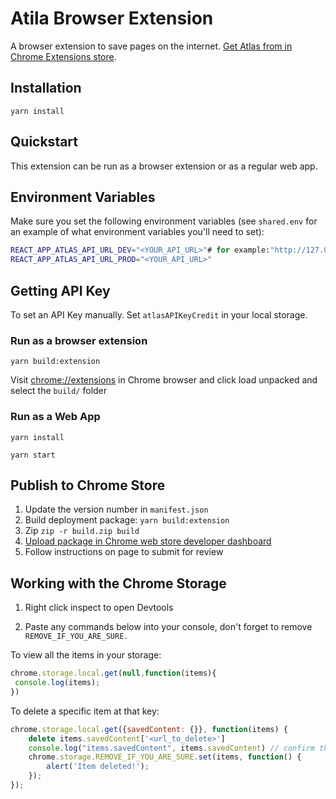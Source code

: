 # Atila Browser Extension

A browser extension to save pages on the internet. [Get Atlas from in Chrome Extensions store](https://chrome.google.com/webstore/detail/lhjdnmdnomdgjkbefpnehflckklipbak).

## Installation

`yarn install`

## Quickstart

This extension can be run as a browser extension or as a regular web app.

## Environment Variables

Make sure you set the following environment variables 
(see `shared.env` for an example of what environment variables you'll need to set):

```bash
REACT_APP_ATLAS_API_URL_DEV="<YOUR_API_URL>"# for example:"http://127.0.0.1:8000"
REACT_APP_ATLAS_API_URL_PROD="<YOUR_API_URL>"
```
## Getting API Key

To set an API Key manually. Set `atlasAPIKeyCredit` in your local storage.
### Run as a browser extension

`yarn build:extension`

Visit [chrome://extensions](chrome://extensions) in Chrome browser and click load unpacked and select the `build/` folder

### Run as a Web App
`yarn install`

`yarn start`

## Publish to Chrome Store

1. Update the version number in `manifest.json`
1. Build deployment package: `yarn build:extension`
1. Zip `zip -r build.zip build`
1. [Upload package in Chrome web store developer dashboard](https://chrome.google.com/webstore/devconsole)
1. Follow instructions on page to submit for review

## Working with the Chrome Storage

1. Right click inspect to open Devtools

1. Paste any commands below into your console, don't forget to remove `REMOVE_IF_YOU_ARE_SURE.`

To view all the items in your storage:

```javascript
chrome.storage.local.get(null,function(items){
 console.log(items);
})
```

To delete a specific item at that key:

```javascript
chrome.storage.local.get({savedContent: {}}, function(items) {
    delete items.savedContent['<url_to_delete>']
    console.log("items.savedContent", items.savedContent) // confirm that this looks like what you expect
    chrome.storage.REMOVE_IF_YOU_ARE_SURE.set(items, function() {
        alert('Item deleted!');
    });
});

```